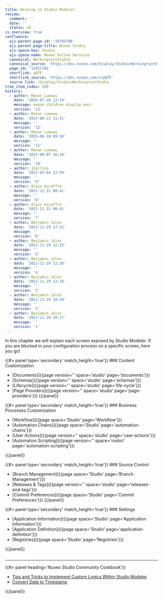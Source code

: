 ```yaml
---
title: Working in Studio Modeler
review:
  comment: ''
  date: ''
  status: ok
is_overview: true
confluence:
  ajs-parent-page-id: '19793788'
  ajs-parent-page-title: Nuxeo Studio
  ajs-space-key: Studio
  ajs-space-name: Nuxeo Online Services
  canonical: Working+in+Studio
  canonical_source: 'https://doc.nuxeo.com/display/Studio/Working+in+Studio'
  page_id: '12911781'
  shortlink: pQTF
  shortlink_source: 'https://doc.nuxeo.com/x/pQTF'
  source_link: /display/Studio/Working+in+Studio
tree_item_index: 200
history:
  - author: Manon Lumeau
    date: '2016-07-20 12:14'
    message: emove children display macr
    version: '13'
  - author: Manon Lumeau
    date: '2015-08-12 11:51'
    message: ''
    version: '12'
  - author: Manon Lumeau
    date: '2015-08-10 09:10'
    message: ''
    version: '11'
  - author: Manon Lumeau
    date: '2015-08-07 16:18'
    message: ''
    version: '10'
  - author: jballina
    date: '2013-03-04 22:59'
    message: ''
    version: '9'
  - author: Alain Escaffre
    date: '2012-12-31 00:41'
    message: ''
    version: '8'
  - author: Alain Escaffre
    date: '2012-12-31 00:41'
    message: ''
    version: '7'
  - author: Benjamin Jalon
    date: '2012-11-29 17:22'
    message: ''
    version: '6'
  - author: Benjamin Jalon
    date: '2012-11-29 12:25'
    message: ''
    version: '5'
  - author: Benjamin Jalon
    date: '2012-11-29 12:20'
    message: ''
    version: '4'
  - author: Benjamin Jalon
    date: '2012-11-29 12:10'
    message: ''
    version: '3'
  - author: Benjamin Jalon
    date: '2012-11-29 10:34'
    message: ''
    version: '2'
  - author: Benjamin Jalon
    date: '2012-11-29 10:17'
    message: ''
    version: '1'
---
```


In this chapter we will explain each screen exposed by Studio Modeler. If you are blocked in your configuration process on a specific screen, here you go!

<div class="row" data-equalizer data-equalize-on="medium">
<div class="column medium-6">
{{#> panel type='secondary' match_height='true'}}
### Content Customization

- [Documents]({{page version='' space='studio' page='documents'}})
- [Schemas]({{page version='' space='studio' page='schemas'}})
- [Lifecycle]({{page version='' space='studio' page='life-cycle'}})
- [Page Providers]({{page version='' space='studio' page='page-providers'}})
  {{/panel}}
  </div>

<div class="column medium-6">
{{#> panel type='secondary' match_height='true'}}
### Business Processes Customization

- [Workflow]({{page space='Studio' page='Workflow'}})
- [Automation Chains]({{page space='Studio' page='automation-chains'}})
- [User Actions]({{page version='' space='studio' page='user-actions'}})
- [Automation Scripting]({{page version='' space='nxdoc' page='automation-scripting'}})

{{/panel}}

</div>
</div>

<div class="row" data-equalizer data-equalize-on="medium">

<div class="column medium-6">
{{#> panel type='secondary' match_height='true'}}
### Source Control

- [Branch Management]({{page space='Studio' page='Branch Management'}})
- [Releases & Tags]({{page version='' space='studio' page='releases-and-tags'}})
- [Commit Preferences]({{page space='Studio' page='Commit Preferences'}})
  {{/panel}}
  </div>

<div class="column medium-6">
{{#> panel type='secondary' match_height='true'}}
### Settings

- [Application Information]({{page space='Studio' page='Application Information'}})
- [Application Definition]({{page space='Studio' page='application-definition'}})
- [Registries]({{page space='Studio' page='Registries'}})

{{/panel}}

</div>
</div>

* * *

<div class="row" data-equalizer data-equalize-on="medium"><div class="column medium-6">{{#> panel heading='Nuxeo Studio Community Cookbook'}}

- [Tips and Tricks to Implement Custom Logics Within Studio Modeler](https://github.com/nuxeo/nuxeo-studio-community-cookbook/blob/master/modules/nuxeo/modeler-tips-tricks)
- [Convert Date to Timestamp](https://github.com/nuxeo/nuxeo-studio-community-cookbook/blob/master/modules/nuxeo/convert-date-to-timestamp)

{{/panel}}</div><div class="column medium-6">
</div></div>
